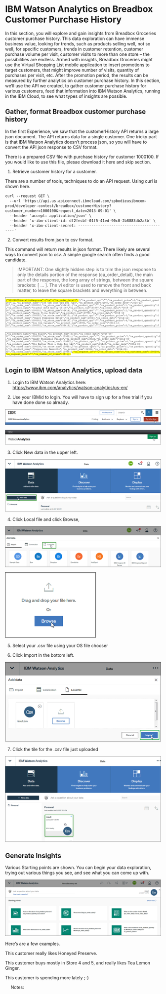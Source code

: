 # IBM Watson Analytics on Breadbox Customer Purchase History

In this section, you will explore and gain insights from Breadbox Groceries customer purchase history. This data exploration can have immense business value, looking for trends, such as products selling well, not so well, for specific customers, trends in customer retention, customer purchase volume per visit, customer visits to more than one store – the possibilities are endless.  Armed with insights, Breadbox Groceries might use the Virtual Shopping List mobile application to insert promotions to target customers, that might improve number of visits, quantity of purchases per visit, etc.  After the promotion period, the results can be measured by further analytics on customer purchase history.  In this section, we’ll use the API we created, to gather customer purchase history for various customers, feed that information into IBM Watson Analytics, running in the IBM Cloud, to see what types of insights are possible.

## Gather, format Breadbox customer purchase history
 
In the first Experience, we saw that the customerHistory API returns a large json document.  The API returns data for a single customer.  One tricky part is that IBM Watson Analytics doesn’t process json, so you will have to convert the API json response to CSV format. 

There is a prepared CSV file with purchase history for customer 1000100. If you would like to use this file, plesae download it here and skip section.
 
1. Retrieve customer history for a customer.

There are a number of tools, techniques to do an API request.  Using curl is shown here.

``` 
curl --request GET \
  --url 'https://api.us.apiconnect.ibmcloud.com/spbodieusibmcom-prod/developer-contest/breadbox/customerHistory?customer_number=1000100&request_date=2013-09-01' \
  --header 'accept: application/json' \
  --header 'x-ibm-client-id: df2fecbf-01f5-41ed-90c0-2b8883db2a3b' \
  --header 'x-ibm-client-secret: -----------------------------------------'
```
2. Convert results from json to csv format.

This command will return results in json format. There likely are several ways to convert json to csv.  A simple google search often finds a good candidate.  

>IMPORTANT:  One slightly hidden step is to trim the json response to only the details portion of the response (ca_order_detail), the main part of the response, the long array of strings, between the square brackets:  [  … ].  The vi editor is used to remove the front and back matter, to leave the square brackets and everything in between.  

![alt text](images/json-head.png "json")

![alt text](images/json-tail.png "json")

## Login to IBM Watson Analytics, upload data

1. Login to IBM Watson Analytics here: https://www.ibm.com/analytics/watson-analytics/us-en/

2. Use your IBMid to login. You will have to sign up for a free trial if you have done done so already.

![alt text](images/watson-tryit.png "watson")

![alt text](images/watson-signup.png "watson")

3. Click New data in the upper left.

![alt text](images/watson-newdata.png "watson")

4. Click Local file and click Browse,

![alt text](images/watson-localfile.png "watson")

![alt text](images/watson-browse.png "watson")
 
5. Select your .csv file using your OS file chooser

6. Click Import in the bottom left.

![alt text](images/watson-import.png "watson")
 
7. Click the tile for the .csv file just uploaded

![alt text](images/watson-insights.png "watson")
 
 
## Generate Insights

Various Starting points are shown.  You can begin your data exploration, trying out various things you see, and see what you can come up with.
 
![alt text](images/watson-starters.png "watson")
 
Here’s are a few examples.

This customer really likes Honeyed Preserve.
 
This customer buys mostly in Store 4 and 5, and really likes Tea Lemon Ginger.

This customer is spending more lately  ;-)
 
  
Notes: 
